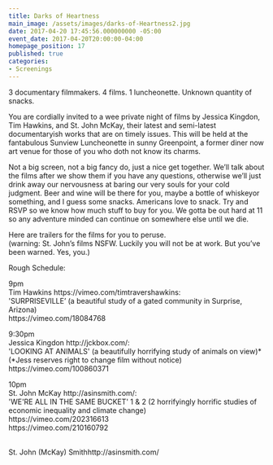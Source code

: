 ```yaml
---
title: Darks of Heartness
main_image: /assets/images/darks-of-Heartness2.jpg
date: 2017-04-20 17:45:56.000000000 -05:00
event_date: 2017-04-20T20:00:00-04:00
homepage_position: 17
published: true
categories:
- Screenings
---
```

<p>3 documentary filmmakers. 4 films. 1 luncheonette. Unknown quantity of snacks.</p>
<p>You are cordially invited to a wee private night of films by Jessica Kingdon, Tim Hawkins, and St. John McKay, their latest and semi-latest documentaryish works that are on timely issues. This will be held at the fantabulous Sunview Luncheonette in sunny Greenpoint, a former diner now art venue for those of you who doth not know its charms.</p>
<p>Not a big screen, not a big fancy do, just a nice get together. We’ll talk about the films after we show them if you have any questions, otherwise we’ll just drink away our nervousness at baring our very souls for your cold judgment. Beer and wine will be there for you, maybe a bottle of whiskeyor something, and I guess some snacks. Americans love to snack. Try and RSVP so we know how much stuff to buy for you. We gotta be out hard at 11 so any adventure minded can continue on somewhere else until we die.</p>
<p>Here are trailers for the films for you to peruse.<br />
(warning: St. John’s films NSFW. Luckily you will not be at work. But you’ve been warned. Yes, you.)</p>
<p>Rough Schedule:</p>
<p>9pm<br />
Tim Hawkins https://vimeo.com/timtravershawkins:<br />
'SURPRISEVILLE’ (a beautiful study of a gated community in Surprise, Arizona)<br />
https://vimeo.com/18084768</p>
<p>9:30pm<br />
Jessica Kingdon http://jckbox.com/:<br />
'LOOKING AT ANIMALS' (a beautifully horrifying study of animals on view)* (*Jess reserves right to change film without notice)<br />
https://vimeo.com/100860371</p>
<p>10pm<br />
St. John McKay http://asinsmith.com/:<br />
'WE'RE ALL IN THE SAME BUCKET' 1 &amp; 2 (2 horrifyingly horrific studies of economic inequality and climate change)<br />
https://vimeo.com/202316613<br />
https://vimeo.com/210160792</p>
<p><br clear="all" />St. John (McKay) Smithhttp://asinsmith.com/</p>
